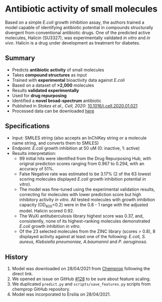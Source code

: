 # Antibiotic activity of small molecules

Based on a simple _E.coli_ growth inhibition assay, the authors trained a model capable of identifying antibiotic potential in compounds structurally divergent from conventional antibiotic drugs. One of the predicted active molecules, Halicin (SU3327), was experimentally validated _in vitro_ and _in vivo_. Halicin is a drug under development as treatment for diabetes.

## Summary

* Predicts **antibiotic activity** of small molecules
* Takes **compound structures** as input
* Trained with **experimental** bioactivity data against _E.coli_
* Based on a dataset of **>2,000** molecules
* Results **validated experimentally**
* Used for **drug repurposing**
* Identified a **novel broad-spectrum** antibiotic
* Published in *Stokes et al., Cell, 2020*: [10.1016/j.cell.2020.01.021](https://www.sciencedirect.com/science/article/pii/S0092867420301021)
* Processed data can be downloaded [here](https://github.com/yangkevin2/coronavirus_data/blob/master/data/ecoli.csv)

## Specifications

* Input: SMILES string (also accepts an InChIKey string or a molecule name string, and converts them to SMILES) 
* Endpoint: _E.coli_ growth inhibition at 50 uM (0: inactive, 1: active)
* Results interpretation: 
    * 99 initial hits were identified from the Drug Repurposing Hub, with original prediction scores ranging from 0.967 to 0.294, with an  accuracy of 51%.
    * False Negative rate was estimated to be 3.17% (2 of the 63 lowest scoring molecules displayed _E.coli_ growth inhibition potential _in vitro_).
    * The model was fine-tuned using the experimental validation results, correcting for molecules with lower prediction score but high inhibitory activity _in vitro_. All         tested molecules with growth inhibition capacity (OD<sub>600</sub><0.2) were in the 0.8 - 1 range with the adjusted model. Halicin scored 0.92.
    * The WuXi antituberculosis library highest score was 0.37, and, consistently, none of its highest-ranking molecules demonstrated _E.coli_ growth inhibition _in vitro_.
    * Of the 23 selected molecules from the ZINC library (scores > 0.8), 8 displayed activity against at least one of the following: _E.coli, S. aureus, Klebsiella                 pneumoniae, A.baumannii_ and _P. aeruginosa_.

## History

1. Model was downloaded on 28/04/2021 from [Chemprop](http://chemprop.csail.mit.edu/checkpoints) following the direct link.
2. We opened an issue on GitHub [#128](https://github.com/chemprop/chemprop/issues/108#issuecomment-802245616) to be sure about feature scaling.
3. We duplicated `predict.py` and `scripts/save_features.py` scripts from chemprop GitHub repository.
4. Model was incorporated to Ersilia on 28/04/2021.
